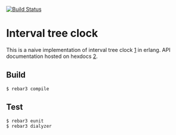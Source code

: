[![Build Status](https://travis-ci.com/nyirog/itc.svg?branch=master)](https://travis-ci.com/nyirog/itc)

Interval tree clock
===================

This is a naive implementation of interval tree clock [1] in erlang.
API documentation hosted on hexdocs [2].

Build
-----

    $ rebar3 compile


Test
----

    $ rebar3 eunit
    $ rebar3 dialyzer


 [1]: http://gsd.di.uminho.pt/members/cbm/ps/itc2008.pdf
 [2]: https://hexdocs.pm/itc/
